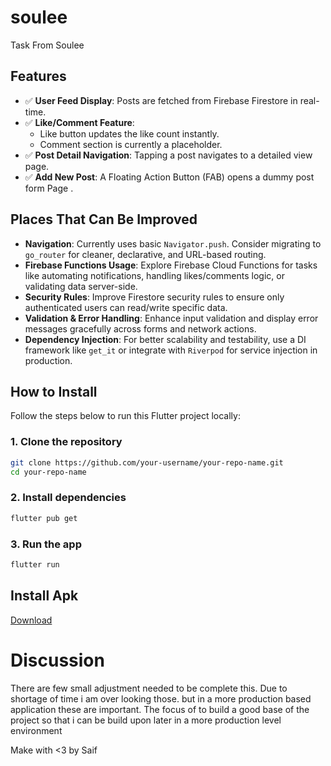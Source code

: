 # soulee
Task From Soulee
## Features

- ✅ **User Feed Display**: Posts are fetched from Firebase Firestore in real-time.
- ✅ **Like/Comment Feature**:  
  - Like button updates the like count instantly.  
  - Comment section is currently a placeholder.
- ✅ **Post Detail Navigation**: Tapping a post navigates to a detailed view page.
- ✅ **Add New Post**: A Floating Action Button (FAB) opens a dummy post form Page .

## Places That Can Be Improved

-  **Navigation**: Currently uses basic `Navigator.push`. Consider migrating to `go_router` for cleaner, declarative, and URL-based routing.
-  **Firebase Functions Usage**: Explore Firebase Cloud Functions for tasks like automating notifications, handling likes/comments logic, or validating data server-side.
- **Security Rules**: Improve Firestore security rules to ensure only authenticated users can read/write specific data.
- **Validation & Error Handling**: Enhance input validation and display error messages gracefully across forms and network actions.
- **Dependency Injection**: For better scalability and testability, use a DI framework like `get_it` or integrate with `Riverpod` for service injection in production.

## How to Install

Follow the steps below to run this Flutter project locally:

### 1. Clone the repository

```bash
git clone https://github.com/your-username/your-repo-name.git
cd your-repo-name
```
### 2. Install dependencies
```bash 
flutter pub get
```
### 3. Run the app

``` bash 
flutter run

```
## Install Apk 
[Download](https://drive.google.com/file/d/1B8_248MIK1cAwtyyLmBZLVN5B6srIZP7/view?usp=sharing)


# Discussion 
There are few small adjustment needed to be complete this. Due to shortage of time i am over looking those. but in a more production based application these are important. The focus of to build a good base of the project so that i can be build upon later in a more production level environment

Make with <3 by Saif
 
